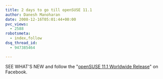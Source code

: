 ```yaml
---
title: 2 days to go till openSUSE 11.1
author: Danesh Manoharan
date: 2008-12-16T05:01:44+00:00
pvc_views:
  - 2588
robotsmeta:
  - index,follow
dsq_thread_id:
  - 947385464

---
```

<p style="text-align: center;">
  <p>
    SEE WHAT'S NEW and follow the "<a href="http://www.facebook.com/event.php?eid=32763792317">openSUSE 11.1 Worldwide Release</a>" on Facebook.
  </p>
